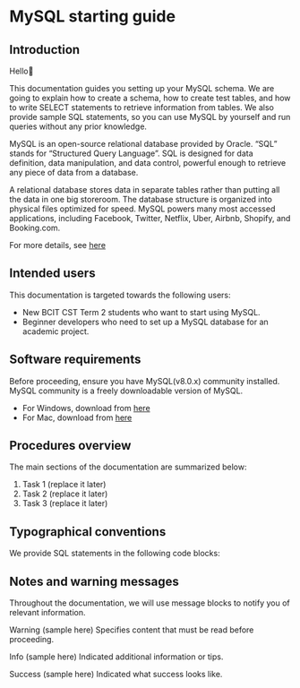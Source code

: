 
# MySQL starting guide
## Introduction

Hello👋

This documentation guides you setting up your MySQL schema. We are going to explain how to create a schema, how to create test tables, and how to write SELECT statements to retrieve information from tables. We also provide sample SQL statements, so you can use MySQL by yourself and run queries without any prior knowledge.

MySQL is an open-source relational database provided by Oracle. “SQL” stands for “Structured Query Language”. SQL is designed for data definition, data manipulation, and data control, powerful enough to retrieve any piece of data from a database.

A relational database stores data in separate tables rather than putting all the data in one big storeroom. The database structure is organized into physical files optimized for speed. 
MySQL powers many most accessed applications, including Facebook, Twitter, Netflix, Uber, Airbnb, Shopify, and Booking.com. 

For more details, see [here](https://www.oracle.com/ca-en/mysql/what-is-mysql/)


## Intended users
This documentation is targeted towards the following users:

- New BCIT CST Term 2 students who want to start using MySQL.
- Beginner developers who need to set up a MySQL database for an academic project.

## Software requirements
Before proceeding, ensure you have MySQL(v8.0.x) community installed. MySQL community is a freely downloadable version of MySQL.

- For Windows, download from [here](https://dev.mysql.com/downloads/mysql/)
- For Mac, download from [here](https://dev.mysql.com/downloads/installer/)

## Procedures overview
The main sections of the documentation are summarized below:

1. Task 1 (replace it later)
1. Task 2 (replace it later)
1. Task 3 (replace it later)

## Typographical conventions
We provide SQL statements in the following code blocks:


## Notes and warning messages
Throughout the documentation, we will use message blocks to notify you of relevant information.

Warning (sample here)
Specifies content that must be read before proceeding. 

Info (sample here)
Indicated additional information or tips.

Success (sample here)
Indicated what success looks like.
